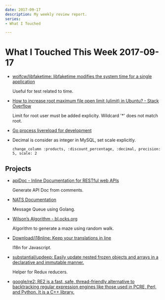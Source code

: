 ```yaml
---
date: 2017-09-17
description: My weekly review report.
series:
- What I Touched

---
```


# What I Touched This Week 2017-09-17


- [wolfcw/libfaketime: libfaketime modifies the system time for a single application](https://github.com/wolfcw/libfaketime)

    Useful for test related to time.

- [How to increase root maximum file open limit (ulimit) in Ubuntu? - Stack Overflow](https://stackoverflow.com/questions/21515463/how-to-increase-neo4js-maximum-file-open-limit-ulimit-in-ubuntu/24796466#24796466)

    Limit for root user must be added explicity. Wildcard '*' does not match root.

- [Go process livereload for development](https://gist.github.com/doitian/b171d8b1bdd461ec7e362f3b10916a73)

- Decimal is consider as integer in MySQL, set scale explicitly.

    ```
    change_column :products, :discount_percentage, :decimal, precision: 5, scale: 2
    ```

## Projects

- [apiDoc - Inline Documentation for RESTful web APIs](http://apidocjs.com/#demo)

    Generate API Doc from comments.

- [NATS Documentation](https://nats.io/documentation/)

    Message Queue using Golang.

- [Wilson’s Algorithm - bl.ocks.org](https://bl.ocks.org/mbostock/11357811)

    Algorithm to generate a maze using random walk.

- [Download/i18nline: Keep your translations in line](https://github.com/download/i18nline)

    I18n for Javascript.

- [substantial/updeep: Easily update nested frozen objects and arrays in a declarative and immutable manner.](https://github.com/substantial/updeep)

    Helper for Redux reducers.

- [google/re2: RE2 is a fast, safe, thread-friendly alternative to backtracking regular expression engines like those used in PCRE, Perl, and Python. It is a C++ library.](https://github.com/google/re2)


